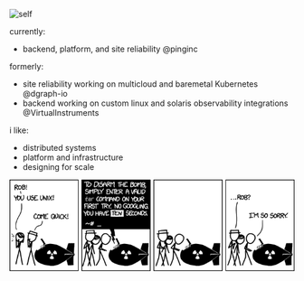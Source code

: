 ![self](./self.png)

<body>
  
currently:
- backend, platform, and site reliability @pinginc

formerly:
- site reliability working on multicloud and baremetal Kubernetes @dgraph-io
- backend working on custom linux and solaris observability integrations @VirtualInstruments
  
i like:
- distributed systems
- platform and infrastructure
- designing for scale
</body>

![tar](./tar.png)
